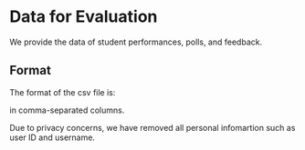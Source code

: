 # Data for Evaluation

We provide the data of student performances, polls, and feedback.

## Format
The format of the csv file is:

in comma-separated columns.

Due to privacy concerns, we have removed all personal infomartion such as user ID and username.

